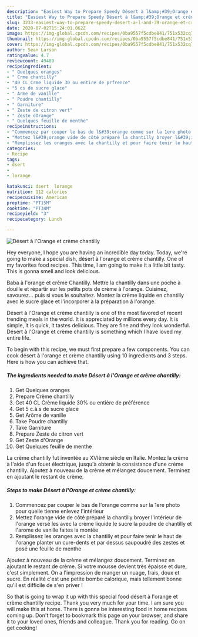 ```yaml
---
description: "Easiest Way to Prepare Speedy Désert à l&amp;#39;Orange et crème chantilly"
title: "Easiest Way to Prepare Speedy Désert à l&amp;#39;Orange et crème chantilly"
slug: 3233-easiest-way-to-prepare-speedy-desert-a-l-and-39-orange-et-creme-chantilly
date: 2020-07-02T15:24:01.062Z
image: https://img-global.cpcdn.com/recipes/0ba9557f5cdbe841/751x532cq70/desert-a-lorange-et-creme-chantilly-photo-principale-de-la-recette.jpg
thumbnail: https://img-global.cpcdn.com/recipes/0ba9557f5cdbe841/751x532cq70/desert-a-lorange-et-creme-chantilly-photo-principale-de-la-recette.jpg
cover: https://img-global.cpcdn.com/recipes/0ba9557f5cdbe841/751x532cq70/desert-a-lorange-et-creme-chantilly-photo-principale-de-la-recette.jpg
author: Sean Larson
ratingvalue: 4.7
reviewcount: 49489
recipeingredient:
- " Quelques oranges"
- " Crme chantilly"
- "40 CL Crme liquide 30 ou entire de prfrence"
- "5 cs de sucre glace"
- " Arme de vanille"
- " Poudre chantilly"
- " Garniture"
- " Zeste de citron vert"
- " Zeste dOrange"
- " Quelques feuille de menthe"
recipeinstructions:
- "Commencez par couper le bas de l&#39;orange comme sur la 1ere photo pour quelle tienne enlevez l&#39;intérieur"
- "Mettez l&#39;orange vide de côté préparé la chantilly broyer l&#39;intérieur de l&#39;orange versé les avec la crème liquide le sucre la poudre de chantilly et l&#39;arome de vanille faites la montée"
- "Remplissez les oranges avec la chantilly et pour faire tenir le haut de l&#39;orange planter un cure-dents et par dessus saupoudré des zestes et posé une feuille de menthe"
categories:
- Recipe
tags:
- dsert
- 
- lorange

katakunci: dsert  lorange 
nutrition: 112 calories
recipecuisine: American
preptime: "PT15M"
cooktime: "PT34M"
recipeyield: "3"
recipecategory: Lunch

---
```



![Désert à l&#39;Orange et crème chantilly](https://img-global.cpcdn.com/recipes/0ba9557f5cdbe841/751x532cq70/desert-a-lorange-et-creme-chantilly-photo-principale-de-la-recette.jpg)

Hey everyone, I hope you are having an incredible day today. Today, we're going to make a special dish, désert à l&#39;orange et crème chantilly. One of my favorites food recipes. This time, I am going to make it a little bit tasty. This is gonna smell and look delicious.

Baba à l&#39;orange et crème Chantilly. Mettre la chantilly dans une poche à douille et répartir sur les petits pots de crème à l&#39;orange. Cuisinez, savourez… puis si vous le souhaitez. Montez la crème liquide en chantilly avec le sucre glace et l&#39;incorporer à la préparation à l&#39;orange.

Désert à l&#39;Orange et crème chantilly is one of the most favored of recent trending meals in the world. It is appreciated by millions every day. It is simple, it is quick, it tastes delicious. They are fine and they look wonderful. Désert à l&#39;Orange et crème chantilly is something which I have loved my entire life.


To begin with this recipe, we must first prepare a few components. You can cook désert à l&#39;orange et crème chantilly using 10 ingredients and 3 steps. Here is how you can achieve that.

<!--inarticleads1-->

##### The ingredients needed to make Désert à l&#39;Orange et crème chantilly:

1. Get  Quelques oranges
1. Prepare  Crème chantilly
1. Get 40 CL Crème liquide 30% ou entière de préférence
1. Get 5 c.à.s de sucre glace
1. Get  Arôme de vanille
1. Take  Poudre chantilly
1. Take  Garniture
1. Prepare  Zeste de citron vert
1. Get  Zeste d&#39;Orange
1. Get  Quelques feuille de menthe


La crème chantilly fut inventée au XVIème siècle en Italie. Montez la crème à l&#39;aide d&#39;un fouet électrique, jusqu&#39;à obtenir la consistance d&#39;une crème chantilly. Ajoutez à nouveau de la crème et mélangez doucement. Terminez en ajoutant le restant de crème. 

<!--inarticleads2-->

##### Steps to make Désert à l&#39;Orange et crème chantilly:

1. Commencez par couper le bas de l&#39;orange comme sur la 1ere photo pour quelle tienne enlevez l&#39;intérieur
1. Mettez l&#39;orange vide de côté préparé la chantilly broyer l&#39;intérieur de l&#39;orange versé les avec la crème liquide le sucre la poudre de chantilly et l&#39;arome de vanille faites la montée
1. Remplissez les oranges avec la chantilly et pour faire tenir le haut de l&#39;orange planter un cure-dents et par dessus saupoudré des zestes et posé une feuille de menthe


Ajoutez à nouveau de la crème et mélangez doucement. Terminez en ajoutant le restant de crème. Si votre mousse devient très épaisse et dure, c&#39;est simplement. On a l&#39;impression de manger un nuage, frais, doux et sucré. En réalité c&#39;est une petite bombe calorique, mais tellement bonne qu&#39;il est difficile de s&#39;en priver ! 

So that is going to wrap it up with this special food désert à l&#39;orange et crème chantilly recipe. Thank you very much for your time. I am sure you will make this at home. There is gonna be interesting food in home recipes coming up. Don't forget to bookmark this page on your browser, and share it to your loved ones, friends and colleague. Thank you for reading. Go on get cooking!
